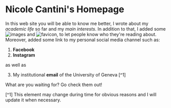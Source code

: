 # Nicole Cantini's Homepage

In this web site you will be able to know me better, I wrote about my *academic life* so far and my *main interests*.
In addition to that, I added some ![images](avatar.jpg) and ![favicon](favicon.ico), to let people know who they're reading about.
Moreover, added some link to my personal social media channel such as:
1. **Facebook**
2. **Instagram**

as well as 

3. My institutional **email** of the University of Geneva [^1]

What are you waiting for? Go check them out!


[^1] This element may change during time for obvious reasons and I will update it when necessary.